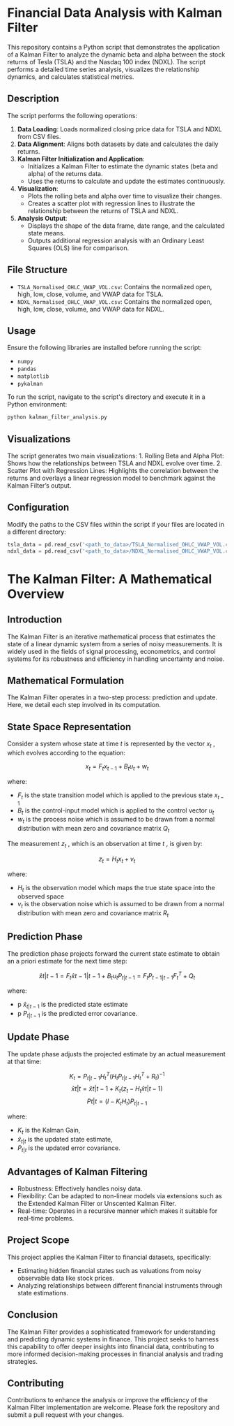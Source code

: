 # Financial Data Analysis with Kalman Filter

This repository contains a Python script that demonstrates the application of a Kalman Filter to analyze the dynamic beta and alpha between the stock returns of Tesla (TSLA) and the Nasdaq 100 index (NDXL). The script performs a detailed time series analysis, visualizes the relationship dynamics, and calculates statistical metrics.

## Description

The script performs the following operations:

1. **Data Loading**: Loads normalized closing price data for TSLA and NDXL from CSV files.
2. **Data Alignment**: Aligns both datasets by date and calculates the daily returns.
3. **Kalman Filter Initialization and Application**:
   - Initializes a Kalman Filter to estimate the dynamic states (beta and alpha) of the returns data.
   - Uses the returns to calculate and update the estimates continuously.
4. **Visualization**:
   - Plots the rolling beta and alpha over time to visualize their changes.
   - Creates a scatter plot with regression lines to illustrate the relationship between the returns of TSLA and NDXL.
5. **Analysis Output**:
   - Displays the shape of the data frame, date range, and the calculated state means.
   - Outputs additional regression analysis with an Ordinary Least Squares (OLS) line for comparison.

## File Structure

- `TSLA_Normalised_OHLC_VWAP_VOL.csv`: Contains the normalized open, high, low, close, volume, and VWAP data for TSLA.
- `NDXL_Normalised_OHLC_VWAP_VOL.csv`: Contains the normalized open, high, low, close, volume, and VWAP data for NDXL.

## Usage

Ensure the following libraries are installed before running the script:

- `numpy`
- `pandas`
- `matplotlib`
- `pykalman`

To run the script, navigate to the script's directory and execute it in a Python environment:

```bash
python kalman_filter_analysis.py
```

## Visualizations

The script generates two main visualizations:
	1.	Rolling Beta and Alpha Plot: Shows how the relationships between TSLA and NDXL evolve over time.
	2.	Scatter Plot with Regression Lines: Highlights the correlation between the returns and overlays a linear regression model to benchmark against the Kalman Filter’s output.

## Configuration

Modify the paths to the CSV files within the script if your files are located in a different directory:

```python
tsla_data = pd.read_csv('<path_to_data>/TSLA_Normalised_OHLC_VWAP_VOL.csv', index_col='Date', parse_dates=True)
ndxl_data = pd.read_csv('<path_to_data>/NDXL_Normalised_OHLC_VWAP_VOL.csv', index_col='Date', parse_dates=True)
```

# The Kalman Filter: A Mathematical Overview

## Introduction

The Kalman Filter is an iterative mathematical process that estimates the state of a linear dynamic system from a series of noisy measurements. It is widely used in the fields of signal processing, econometrics, and control systems for its robustness and efficiency in handling uncertainty and noise.

## Mathematical Formulation

The Kalman Filter operates in a two-step process: prediction and update. Here, we detail each step involved in its computation.

## State Space Representation

Consider a system whose state at time $t$  is represented by the vector  $x_t$ , which evolves according to the equation:

$$
 x_t = F_t x_{t-1} + B_t u_t + w_t 
$$
 
where:
- $F_t$  is the state transition model which is applied to the previous state  $x_{t-1}$ 
- $B_t$  is the control-input model which is applied to the control vector  $u_t$ 
- $w_t$  is the process noise which is assumed to be drawn from a normal distribution with mean zero and covariance matrix  $Q_t$

The measurement  $z_t$ , which is an observation at time  $t$ , is given by:

$$
 z_t = H_t x_t + v_t 
$$

where:
- $H_t$  is the observation model which maps the true state space into the observed space
- $v_t$  is the observation noise which is assumed to be drawn from a normal distribution with mean zero and covariance matrix  $R_t$ 

## Prediction Phase

The prediction phase projects forward the current state estimate to obtain an a priori estimate for the next time step:

$$
 \hat{x}{t|t-1} = F_t \hat{x}{t-1|t-1} + B_t u_t 
 P_{t|t-1} = F_t P_{t-1|t-1} F_t^T + Q_t 
$$

where:
- p $\hat{x}_{t|t-1}$  is the predicted state estimate
- p $P_{t|t-1}$  is the predicted error covariance.

## Update Phase

The update phase adjusts the projected estimate by an actual measurement at that time:

$$
 K_t = P_{t|t-1} H_t^T (H_t P_{t|t-1} H_t^T + R_t)^{-1} 
$$
$$
 \hat{x}{t|t} = \hat{x}{t|t-1} + K_t (z_t - H_t \hat{x}{t|t-1}) 
$$
$$
 P{t|t} = (I - K_t H_t) P_{t|t-1} 
$$

where:
- $K_t$  is the Kalman Gain,
- $\hat{x}_{t|t}$  is the updated state estimate,
- $P_{t|t}$  is the updated error covariance.

## Advantages of Kalman Filtering 
- Robustness: Effectively handles noisy data.
- Flexibility: Can be adapted to non-linear models via extensions such as the Extended Kalman Filter or Unscented Kalman Filter.
- Real-time: Operates in a recursive manner which makes it suitable for real-time problems.

## Project Scope

This project applies the Kalman Filter to financial datasets, specifically:
- Estimating hidden financial states such as valuations from noisy observable data like stock prices.
- Analyzing relationships between different financial instruments through state estimations.

## Conclusion

The Kalman Filter provides a sophisticated framework for understanding and predicting dynamic systems in finance. This project seeks to harness this capability to offer deeper insights into financial data, contributing to more informed decision-making processes in financial analysis and trading strategies.


## Contributing

Contributions to enhance the analysis or improve the efficiency of the Kalman Filter implementation are welcome. Please fork the repository and submit a pull request with your changes.



























